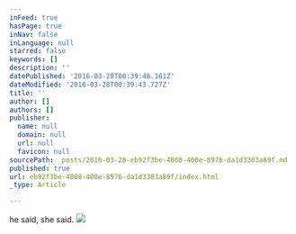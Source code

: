 ```yaml
---
inFeed: true
hasPage: true
inNav: false
inLanguage: null
starred: false
keywords: []
description: ''
datePublished: '2016-03-28T00:39:46.161Z'
dateModified: '2016-03-28T00:39:43.727Z'
title: ''
author: []
authors: []
publisher:
  name: null
  domain: null
  url: null
  favicon: null
sourcePath: _posts/2016-03-28-eb92f3be-4008-400e-8976-da1d3303a89f.md
published: true
url: eb92f3be-4008-400e-8976-da1d3303a89f/index.html
_type: Article

---
```

he said, she said.
![](https://the-grid-user-content.s3-us-west-2.amazonaws.com/2e0eb040-7841-4ad8-a1b2-d561da4df91b.gif)
